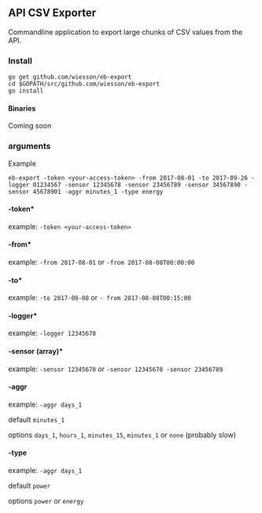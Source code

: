## API CSV Exporter

Commandline application to export large chunks of CSV values from the API.

### Install

```
go get github.com/wiesson/eb-export
cd $GOPATH/src/github.com/wiesson/eb-export
go install
```

#### Binaries

Coming soon

### arguments

Example

```
eb-export -token <your-access-token> -from 2017-08-01 -to 2017-09-26 -logger 01234567 -sensor 12345678 -sensor 23456789 -sensor 34567890 -sensor 45678901 -aggr minutes_1 -type energy
```

#### -token\*

example: `-token <your-access-token>`

#### -from\*

example: `-from 2017-08-01` or `-from 2017-08-08T00:00:00`

#### -to\*

example: `-to 2017-08-08` or `- from 2017-08-08T00:15:00`

#### -logger\*

example: `-logger 12345678`

#### -sensor (array)\*

example: `-sensor 12345678` or `-sensor 12345678 -sensor 23456789`

#### -aggr

example: `-aggr days_1`

default `minutes_1`

options `days_1`, `hours_1`, `minutes_15`, `minutes_1` or `none` (probably slow)

#### -type

example: `-aggr days_1`

default `power`

options `power` or `energy`

